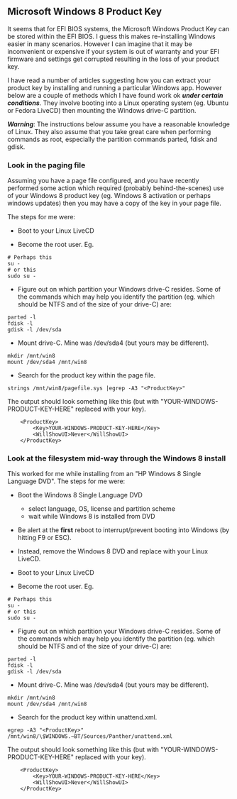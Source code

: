 
## Microsoft Windows 8 Product Key

It seems that for EFI BIOS systems, the Microsoft Windows
Product Key can be stored within the EFI BIOS. I guess
this makes re-installing Windows easier in many scenarios.
However I can imagine that it may be inconvenient or
expensive if your system is out of warranty and your EFI
firmware and settings get corrupted resulting in the
loss of your product key.

I have read a number of articles suggesting how you can
extract your product key by installing and running a
particular Windows app. However below are a couple of
methods which I have found work ok ___under certain
conditions___. They involve booting into a Linux
operating system (eg. Ubuntu or Fedora LiveCD) then
mounting the Windows drive-C partition.

___Warning___: The instructions below assume you have a
reasonable knowledge of Linux. They also assume that you
take great care when performing commands as root,
especially the partition commands parted, fdisk and gdisk.

### Look in the paging file

Assuming you have a page file configured, and you have
recently performed some action which required (probably
behind-the-scenes) use of your Windows 8 product key
(eg. Windows 8 activation or perhaps windows updates)
then you may have a copy of the key in your page file.

The steps for me were:
- Boot to your Linux LiveCD

- Become the root user. Eg.
```
# Perhaps this
su -
# or this
sudo su -
```

- Figure out on which partition your Windows drive-C
  resides. Some of the commands which may help you
  identify the partition (eg. which should be NTFS
  and of the size of your drive-C) are:
```
parted -l
fdisk -l
gdisk -l /dev/sda
```

- Mount drive-C. Mine was /dev/sda4 (but yours may be different).
```
mkdir /mnt/win8
mount /dev/sda4 /mnt/win8
```

- Search for the product key within the page file.
```
strings /mnt/win8/pagefile.sys |egrep -A3 "<ProductKey>"
```
The output should look something like this (but with
"YOUR-WINDOWS-PRODUCT-KEY-HERE" replaced with your key).
```
    <ProductKey>
        <Key>YOUR-WINDOWS-PRODUCT-KEY-HERE</Key>
        <WillShowUI>Never</WillShowUI>
    </ProductKey>
```

### Look at the filesystem mid-way through the Windows 8 install

This worked for me while installing from an "HP Windows 8 Single
Language DVD".  The steps for me were:

- Boot the Windows 8 Single Language DVD
  * select language, OS, license and partition scheme
  * wait while Windows 8 is installed from DVD

- Be alert at the __first__ reboot to interrupt/prevent booting
  into Windows (by hitting F9 or ESC).

- Instead, remove the Windows 8 DVD and replace with your
  Linux LiveCD.

- Boot to your Linux LiveCD

- Become the root user. Eg.
```
# Perhaps this
su -
# or this
sudo su -
```

- Figure out on which partition your Windows drive-C
  resides. Some of the commands which may help you
  identify the partition (eg. which should be NTFS
  and of the size of your drive-C) are:
```
parted -l
fdisk -l
gdisk -l /dev/sda
```

- Mount drive-C. Mine was /dev/sda4 (but yours may be different).
```
mkdir /mnt/win8
mount /dev/sda4 /mnt/win8
```

- Search for the product key within unattend.xml.
```
egrep -A3 "<ProductKey>" /mnt/win8/\$WINDOWS.~BT/Sources/Panther/unattend.xml
```
The output should look something like this (but with
"YOUR-WINDOWS-PRODUCT-KEY-HERE" replaced with your key).
```
    <ProductKey>
        <Key>YOUR-WINDOWS-PRODUCT-KEY-HERE</Key>
        <WillShowUI>Never</WillShowUI>
    </ProductKey>
```

